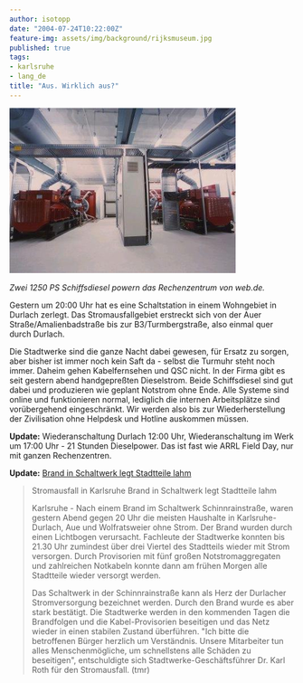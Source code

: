 ```yaml
---
author: isotopp
date: "2004-07-24T10:22:00Z"
feature-img: assets/img/background/rijksmuseum.jpg
published: true
tags:
- karlsruhe
- lang_de
title: "Aus. Wirklich aus?"
---
```


![](/uploads/2004/07/notstrom.jpg)

*Zwei 1250 PS Schiffsdiesel powern das Rechenzentrum von web.de.*

Gestern um 20:00 Uhr hat es eine Schaltstation in einem Wohngebiet in Durlach zerlegt. 
Das Stromausfallgebiet erstreckt sich von der Auer Straße/Amalienbadstraße bis zur B3/Turmbergstraße, also einmal quer durch Durlach.

Die Stadtwerke sind die ganze Nacht dabei gewesen, 
für Ersatz zu sorgen, aber bisher ist immer noch kein Saft da - 
selbst die Turmuhr steht noch immer. 
Daheim gehen Kabelfernsehen und QSC nicht. 
In der Firma gibt es seit gestern abend handgepreßten Dieselstrom. 
Beide Schiffsdiesel sind gut dabei und produzieren wie geplant Notstrom ohne Ende. 
Alle Systeme sind online und funktionieren normal, 
lediglich die internen Arbeitsplätze sind vorübergehend eingeschränkt. 
Wir werden also bis zur Wiederherstellung der Zivilisation ohne Helpdesk und Hotline auskommen müssen.

**Update:** Wiederanschaltung Durlach 12:00 Uhr, 
Wiederanschaltung im Werk um 17:00 Uhr - 
21 Stunden Dieselpower. 
Das ist fast wie ARRL Field Day, nur mit ganzen Rechenzentren.

**Update:** [Brand in Schaltwerk legt Stadtteile lahm](https://web.archive.org/web/20080212062706/http://www.ka-news.de/karlsruhe/news.php4?show=tmr2004724-962K)
> Stromausfall in Karlsruhe
> Brand in Schaltwerk legt Stadtteile lahm
> 
> Karlsruhe - Nach einem Brand im Schaltwerk Schinnrainstraße, waren gestern Abend gegen 20 Uhr die meisten Haushalte in Karlsruhe-Durlach, Aue und Wolfratsweier ohne Strom. Der Brand wurden durch einen Lichtbogen verursacht. Fachleute der Stadtwerke konnten bis 21.30 Uhr zumindest über drei Viertel des Stadtteils wieder mit Strom versorgen. Durch Provisorien mit fünf großen Notstromaggregaten und zahlreichen Notkabeln konnte dann am frühen Morgen alle Stadtteile wieder versorgt werden.
> 
> Das Schaltwerk in der Schinnrainstraße kann als Herz der Durlacher Stromversorgung bezeichnet werden. Durch den Brand wurde es aber stark bestätigt. Die Stadtwerke werden in den kommenden Tagen die Brandfolgen und die Kabel-Provisorien beseitigen und das Netz wieder in einen stabilen Zustand überführen. "Ich bitte die betroffenen Bürger herzlich um Verständnis. Unsere Mitarbeiter tun alles Menschenmögliche, um schnellstens alle Schäden zu beseitigen", entschuldigte sich Stadtwerke-Geschäftsführer Dr. Karl Roth für den Stromausfall. (tmr)

